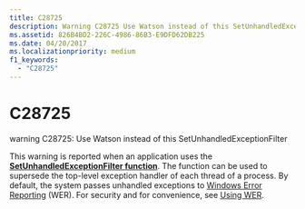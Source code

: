 ```yaml
---
title: C28725
description: Warning C28725 Use Watson instead of this SetUnhandledExceptionFilter.
ms.assetid: 826B4BD2-226C-4986-86B3-E9DFD62DB225
ms.date: 04/20/2017
ms.localizationpriority: medium 
f1_keywords: 
  - "C28725"
---
```


# C28725


warning C28725: Use Watson instead of this SetUnhandledExceptionFilter

This warning is reported when an application uses the [**SetUnhandledExceptionFilter function**](https://msdn.microsoft.com/library/windows/desktop/ms680634). The function can be used to supersede the top-level exception handler of each thread of a process. By default, the system passes unhandled exceptions to [Windows Error Reporting](https://msdn.microsoft.com/library/windows/desktop/bb513641) (WER). For security and for convenience, see [Using WER](https://msdn.microsoft.com/library/windows/desktop/bb513616).

 

 





